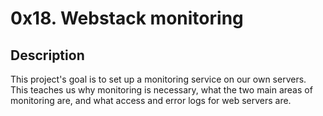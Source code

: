 # 0x18. Webstack monitoring

## Description
This project's goal is to set up a monitoring service on our own servers.
This teaches us why monitoring is necessary, what the two main areas of monitoring are, and what access and error logs for web servers are.
